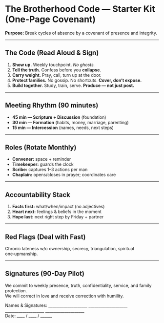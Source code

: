 # The Brotherhood Code — Starter Kit (One-Page Covenant)

**Purpose:** Break cycles of absence by a covenant of presence and integrity.

---

## The Code (Read Aloud & Sign)
1. **Show up.** Weekly touchpoint. *No ghosts.*
2. **Tell the truth.** Confess before you **collapse**.
3. **Carry weight.** Pray, call, turn up at the door.
4. **Protect families.** No gossip. No shortcuts. **Cover, don’t expose.**
5. **Build together.** Study, train, serve. **Produce — not just post.**

---

## Meeting Rhythm (90 minutes)
- **45 min — Scripture + Discussion** (foundation)
- **30 min — Formation** (habits, money, marriage, parenting)
- **15 min — Intercession** (names, needs, next steps)

---

## Roles (Rotate Monthly)
- **Convener:** space + reminder
- **Timekeeper:** guards the clock
- **Scribe:** captures 1–3 actions per man
- **Chaplain:** opens/closes in prayer; coordinates care

---

## Accountability Stack
1) **Facts first:** what/when/impact (no adjectives)  
2) **Heart next:** feelings & beliefs in the moment  
3) **Hope last:** next right step by Friday + partner

---

## Red Flags (Deal with Fast)
Chronic lateness w/o ownership, secrecy, triangulation, spiritual one‑upmanship.

---

## Signatures (90-Day Pilot)
We commit to weekly presence, truth, confidentiality, service, and family protection.  
We will correct in love and receive correction with humility.

Names & Signatures: ____________________  ____________________  ____________________  ____________________  
Date: ____ / ____ / ______
